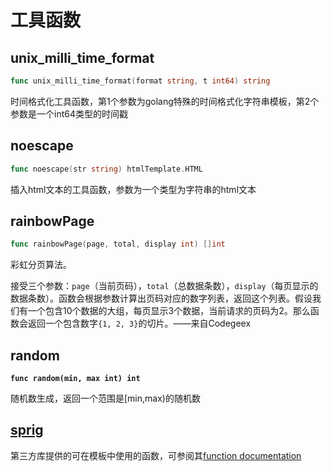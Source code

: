 # 工具函数

## **unix\_milli\_time\_format**

```go
func unix_milli_time_format(format string, t int64) string
```

时间格式化工具函数，第1个参数为golang特殊的时间格式化字符串模板，第2个参数是一个int64类型的时间戳

## **noescape**

```go
func noescape(str string) htmlTemplate.HTML
```

插入html文本的工具函数，参数为一个类型为字符串的html文本

## **rainbowPage**

```go
func rainbowPage(page, total, display int) []int
```

彩虹分页算法。

接受三个参数：`page`（当前页码），`total`（总数据条数），`display`（每页显示的数据条数）。函数会根据参数计算出页码对应的数字列表，返回这个列表。假设我们有一个包含10个数据的大组，每页显示3个数据，当前请求的页码为2。那么函数会返回一个包含数字`{1, 2, 3}`的切片。——来自Codegeex

## **random**

<pre class="language-go"><code class="lang-go"><strong>func random(min, max int) int
</strong></code></pre>

随机数生成，返回一个范围是\[min,max)的随机数

## [**sprig**](https://github.com/Masterminds/sprig)

第三方库提供的可在模板中使用的函数，可参阅其[function documentation](http://masterminds.github.io/sprig/)
